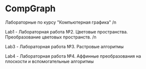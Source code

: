 # CompGraph
Лабораторные по курсу "Компьютерная графика" /n

Lab1 - Лабораторная работа №2. Цветовые пространства. Преобразование цветовых пространств. /n

Lab3 - Лабораторная работа №3. Растровые алгоритмы

Lab4 - Лабораторная работа №4. Аффинные преобразования на плоскости и вспомогательные алгоритмы